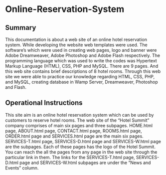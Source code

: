 # Online-Reservation-System

## Summary
This documentation is about a web site of an online hotel reservation system. While developing the website web templates were used. The software’s which were used in creating web pages, logo and banner were Adobe Dreamweaver, Adobe Photoshop and Adobe Flash respectively. The programming language which was used to write the codes was Hypertext Markup Language (HTML), CSS, PHP and MySQL. There are 9 pages. And this web site contains brief descriptions of 8 hotel rooms. Through this web site we were able to practice our knowledge regarding HTML, CSS, PHP, and MySQL, creating database in Wamp Server, Dreamweaver, Photoshop and Flash.

## Operational Instructions
This site aim is an online hotel reservation system which can be used by customers to reserve hotel rooms. The web site of the “Hotel Summit” company comprises of main six pages and three subpages. HOME.html page, ABOUT.html page, CONTACT.html page, ROOMS.html page, ORDER.html page and SERVICES.html page are the main six pages. SERVICES-T.html page, SERVICES-D.html page and SERVICES-W.html page are the subpages. Each of these pages has the logo of the Hotel Summit. You can reach the all the pages from any page in the web site through the particular link in them. The links for the SERVICES-T.html page, SERVICES-D.html page and SERVICES-W.html subpages are under the “News and Events” column.



